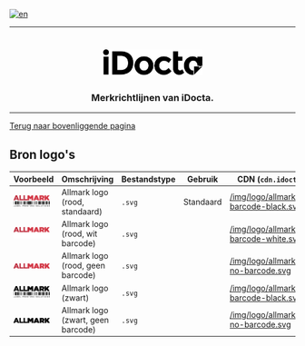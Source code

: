 [![en](https://img.shields.io/badge/lang-en-red.svg)](https://github.com/iDocta/brand-guide/blob/main/logo/allmark/source/README.md)

---

<h1 align="center">
    <a href="https://www.idocta.be">    
        <picture>
            <source media="(prefers-color-scheme: dark)" srcset="https://raw.githubusercontent.com/iDocta/brand-guide/main/logo/source/idocta-white.svg">
            <source media="(prefers-color-scheme: light)" srcset="https://raw.githubusercontent.com/iDocta/brand-guide/main/logo/source/idocta-black.svg">
            <img width="175px" alt="Shows a black logo in light color mode and a white one in dark color mode." src="https://raw.githubusercontent.com/iDocta/brand-guide/main/logo/source/idocta-black.svg">
        </picture>
    </a> 
</h1>
 
<h3 align="center">Merkrichtlijnen van iDocta.</h3>

---

[Terug naar bovenliggende pagina](../README.nl.md)

## Bron logo's

| Voorbeeld                                                                                                                          | Omschrijving                       | Bestandstype | Gebruik   | CDN (`cdn.idocta.be`)                                                                                       |
| ---------------------------------------------------------------------------------------------------------------------------------- | ---------------------------------- | ------------ | --------- | ----------------------------------------------------------------------------------------------------------- |
| <img src='https://github.com/iDocta/brand-guide/blob/main/logo/allmark/source/allmark-red-barcode-black.svg' width='64' alt=''/>   | Allmark logo (rood, standaard)     | `.svg`       | Standaard | [/img/logo/allmark/red-barcode-black.svg](https://cdn.idocta.be/img/logo/allmark/red-barcode-black.svg)     |
| <img src='https://github.com/iDocta/brand-guide/blob/main/logo/allmark/source/allmark-red-barcode-white.svg' width='64' alt=''/>   | Allmark logo (rood, wit barcode)   | `.svg`       |           | [/img/logo/allmark/red-barcode-white.svg](https://cdn.idocta.be/img/logo/allmark/red-barcode-white.svg)     |
| <img src='https://github.com/iDocta/brand-guide/blob/main/logo/allmark/source/allmark-red-no-barcode.svg' width='64' alt=''/>      | Allmark logo (rood, geen barcode)  | `.svg`       |           | [/img/logo/allmark/red-no-barcode.svg](https://cdn.idocta.be/img/logo/allmark/red-no-barcode.svg)           |
| <img src='https://github.com/iDocta/brand-guide/blob/main/logo/allmark/source/allmark-black-barcode-black.svg' width='64' alt=''/> | Allmark logo (zwart)               | `.svg`       |           | [/img/logo/allmark/black-barcode-black.svg](https://cdn.idocta.be/img/logo/allmark/black-barcode-black.svg) |
| <img src='https://github.com/iDocta/brand-guide/blob/main/logo/allmark/source/allmark-black-no-barcode.svg' width='64' alt=''/>    | Allmark logo (zwart, geen barcode) | `.svg`       |           | [/img/logo/allmark/black-no-barcode.svg](https://cdn.idocta.be/img/logo/allmark/black-no-barcode.svg)       |
